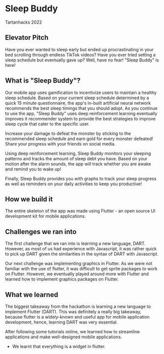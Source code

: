 # Sleep Buddy

Tartanhacks 2022

## Elevator Pitch

Have you ever wanted to sleep early but ended up procrastinating in your bed scrolling through endless TikTok videos? Have you ever tried setting a sleep schedule but eventually gave up? Well, have no fear! "Sleep Buddy" is here!

## What is "Sleep Buddy"?

Our mobile app uses gamification to incentivize users to maintain a healthy sleep schedule. Based on your current sleep schedule determined by a quick 15 minute questionnaire, the app's in-built artificial neural network recommends the best sleep timings that you should adopt. As you continue to use the app, "Sleep Buddy" uses deep reinforcement learning eventually improves it recommender system to provide the best strategies to improve sleep cycle that cater to the specific user.

Increase your damage to defeat the monster by sticking to the recommended sleep schedule and earn gold for every monster defeated! Share your progress with your friends on social media.

Using deep reinforcement learning, Sleep Buddy monitors your sleeping patterns and tracks the amount of sleep debt you have. Based on your motion after the alarm sounds, the app will track whether you are awake and remind you to wake up!

Finally, Sleep Buddy provides you with graphs to track your sleep progress as well as reminders on your daily activities to keep you productive!

## How we build it

The entire skeleton of the app was made using Flutter - an open source UI development kit for mobile applications. 

## Challenges we ran into

The first challenge that we ran into is learning a new language, DART. However, as most of us had experience with Javascript, it was rather quick to pick up DART given the similarities in the syntax of DART with Javascript. 

Our next challenge was implementing graphics in Flutter. As we were not familiar with the use of flutter, it was difficult to get sprite packages to work on Flutter. However, we eventually played around more with Flutter and learned how to implement graphics packages on Flutter. 


## What we learned

The biggest takeaway from the hackathon is learning a new language to implement Flutter (DART). This was definitely a really big takeaway, because flutter is a widely-known and useful app for mobile application development, hence, learning DART was very essential.

After following some tutorials online, we learned how to streamline applications and make well-designed mobile applications. 

- We learnt that everything is a widget in flutter.

